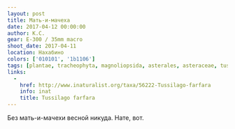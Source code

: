 ```yaml
---
layout: post
title: Мать-и-мачеха
date: 2017-04-12 00:00:00
author: К.С.
gear: E-300 / 35mm macro
shoot_date: 2017-04-11
location: Нахабино
colors: ['010101', '1b1106']
tags: [plantae, tracheophyta, magnoliopsida, asterales, asteraceae, tussilago, tussilago farfara]
links:
  -
    href: http://www.inaturalist.org/taxa/56222-Tussilago-farfara
    info: inat
    title: Tussilago farfara
---
```


Без мать-и-мачехи весной никуда. Нате, вот.
